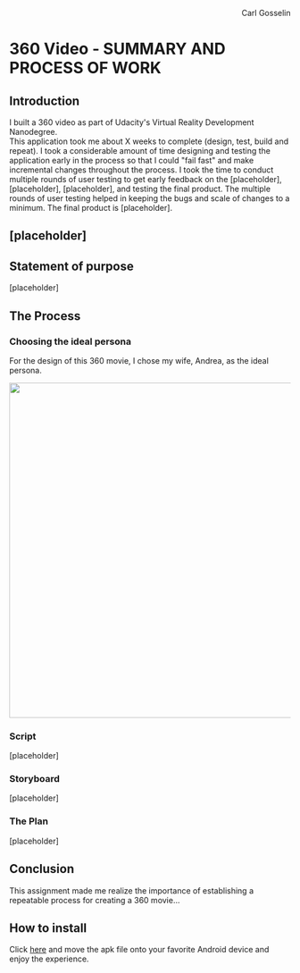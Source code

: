 <p align="right">
Carl Gosselin
</p>

# 360 Video - SUMMARY AND PROCESS OF WORK

## Introduction

I built a 360 video as part of Udacity's Virtual Reality Development Nanodegree.  
This application took me about X weeks to complete (design, test, build and repeat).
I took a considerable amount of time designing and testing the application early in the process so that I could "fail fast" and make incremental changes throughout the process.
I took the time to conduct multiple rounds of user testing to get early feedback on the [placeholder], [placeholder], [placeholder], and testing the final product.
The multiple rounds of user testing helped in keeping the bugs and scale of changes to a minimum.  The final product is [placeholder].

## [placeholder]

## Statement of purpose
[placeholder]

## The Process

### Choosing the ideal persona

For the design of this 360 movie, I chose my wife, Andrea, as the ideal persona.

<p align="center">
<img src="documentation/010 - Identify Ideal Persona.png" width="600">
</p>

### Script

[placeholder]

### Storyboard

[placeholder]

### The Plan

[placeholder]

## Conclusion

This assignment made me realize the importance of establishing a repeatable process for creating a 360 movie...

## How to install

Click <a href="">here</a> and move the apk file onto your favorite Android device and enjoy the experience.





